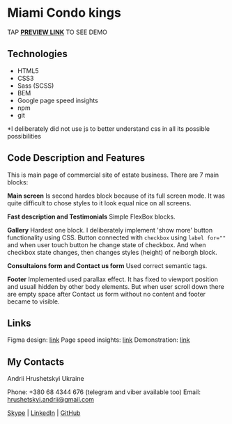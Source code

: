 # Miami Condo kings
TAP **[PREVIEW LINK](https://andrii256.github.io/layout_miami/)** TO SEE DEMO

## Technologies

 - HTML5
 - CSS3
 - Sass (SCSS)
 - BEM
 - Google page speed insights
 - npm
 - git
 
*I deliberately did not use js to better understand css in all its possible possibilities
## Code Description and Features
This is main page of commercial site of estate business. There are 7 main blocks:

**Main screen**
Is second hardes block because of its full screen mode. It was quite difficult to chose styles to it look equal nice on all screens.

**Fast description and Testimonials**
Simple FlexBox blocks.

**Gallery**
Hardest one block. I deliberately implement 'show more' button functionality using CSS. Button connected with `checkbox` using `label for=""` and when user touch button he change state of checkbox. And when checkbox state changes, then changes styles (height) of neiborgh block.

**Consultaions form and Contact us form**
Used correct semantic tags.

**Footer**
Implemented used parallax effect. It has fixed to viewport position and usuall hidden by other body elements. But when user scroll down there are empty space after Contact us form without no content and footer became to visible.

## Links
Figma design: [link](https://www.figma.com/file/OvRf74Z53zOm7SCupA5ssj/Miami-Condo-Kings?node-id=0:1)
Page speed insights: [link](https://developers.google.com/speed/pagespeed/insights/?url=https://andrii256.github.io/layout_miami/)
Demonstration: [link](https://andrii256.github.io/layout_miami/)

## My Contacts
Andrii Hrushetskyi
Ukraine

Phone: +380 68 4344 676 (telegram and viber available too)
Email: [hrushetskyi.andrii@gmail.com](mailto:hrushetskyi.andrii@gmail.com)

[Skype](https://join.skype.com/invite/g14s4nvGNzCx)  | [LinkedIn](https://www.linkedin.com/in/andrii256/)  | [GitHub](https://github.com/Andrii256)